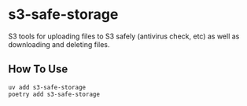 # s3-safe-storage

S3 tools for uploading files to S3 safely (antivirus check, etc) as well as downloading and deleting files.

## How To Use

```
uv add s3-safe-storage
poetry add s3-safe-storage
```
